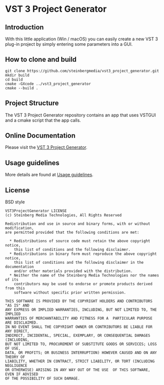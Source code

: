 # VST 3 Project Generator

## Introduction

With this little application (Win / macOS) you can easily create a new VST 3 plug-in project by simply entering some parameters into a GUI.

## How to clone and build

```Example
git clone https://github.com/steinbergmedia/vst3_project_generator.git
mkdir build
cd build
cmake -GXcode ../vst3_project_generator
cmake --build .
```

## Project Structure

The VST 3 Project Generator repository contains an app that uses VSTGUI and a cmake script that the app calls.

## Online Documentation

Please visit the [VST 3 Project Generator](https://developer.steinberg.help/display/VST/VST+3+Project+Generator).

## Usage guidelines

More details are found at [Usage guidelines](https://developer.steinberg.help/display/VST/Steinberg+VST+usage+guidelines).
## License

BSD style

    VST3ProjectGenerator LICENSE
    (c) Steinberg Media Technologies, All Rights Reserved

    Redistribution and use in source and binary forms, with or without modification,
    are permitted provided that the following conditions are met:

      * Redistributions of source code must retain the above copyright notice, 
        this list of conditions and the following disclaimer.
      * Redistributions in binary form must reproduce the above copyright notice,
        this list of conditions and the following disclaimer in the documentation 
        and/or other materials provided with the distribution.
      * Neither the name of the Steinberg Media Technologies nor the names of its
        contributors may be used to endorse or promote products derived from this 
        software without specific prior written permission.

    THIS SOFTWARE IS PROVIDED BY THE COPYRIGHT HOLDERS AND CONTRIBUTORS "AS IS" AND
    ANY EXPRESS OR IMPLIED WARRANTIES, INCLUDING, BUT NOT LIMITED TO, THE IMPLIED 
    WARRANTIES OF MERCHANTABILITY AND FITNESS FOR A  PARTICULAR PURPOSE ARE DISCLAIMED. 
    IN NO EVENT SHALL THE COPYRIGHT OWNER OR CONTRIBUTORS BE LIABLE FOR ANY DIRECT, 
    INDIRECT, INCIDENTAL, SPECIAL, EXEMPLARY, OR CONSEQUENTIAL DAMAGES (INCLUDING, 
    BUT NOT LIMITED TO, PROCUREMENT OF SUBSTITUTE GOODS OR SERVICES; LOSS OF USE, 
    DATA, OR PROFITS; OR BUSINESS INTERRUPTION) HOWEVER CAUSED AND ON ANY THEORY OF 
    LIABILITY, WHETHER IN CONTRACT, STRICT LIABILITY, OR TORT (INCLUDING NEGLIGENCE 
    OR OTHERWISE) ARISING IN ANY WAY OUT OF THE USE  OF THIS SOFTWARE, EVEN IF ADVISED
    OF THE POSSIBILITY OF SUCH DAMAGE.
